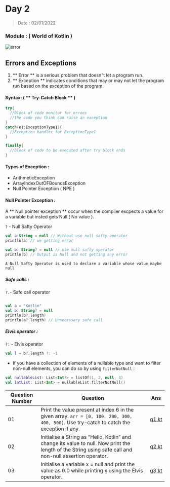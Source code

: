 # Day 2

> Date : 02/01/2022


### Module : ( World of Kotlin ) 
![error](https://4.bp.blogspot.com/-UkdnkmOqHhc/Uu5VZ8xNeoI/AAAAAAAAHhg/7si45V7S420/s1600/jQuery_Error_Handling.png)
## Errors and Exceptions

1. ** Error ** is  a serious problem that doesn"t let a program run.
2. ** Exception ** indicates conditions that may or may not let the program run based on the exception of the program.

#### Syntax: ( ** Try-Catch Block ** )

```kotlin
try{
  //Block of code monitor for erroes
  //the code you think can raise an exception
}
catch(e1:ExceptionType1){
  //Exception handler for ExceptionType1
}

finally{
  //block of code to be executed after try block ends
}
```
#### Types of Exception :
* ArithmeticException
* ArrayIndexOutOFBoundsException
* Null Pointer Exception ( NPE )

#### Null Pointer Exception : 
A ** Null pointer exception ** occur when the compiler excpects a value for a variable but insted gets Null ( No value ).

` ? ` - Null Safty Operator 

```Kotlin
val a:String = null // Without use null safty operator 
println(a) // we getting error

val b: String? = null // use null safty operator
println(b) // Output is Null and not getting any error 
```

`A Null Safty Operator is used to declare a variable whose value maybe null `

##### Safe calls :
`?.`- Safe call operator

```kotlin

val a = "Kotlin"
val b: String? = null
println(b?.length)
println(a?.length) // Unnecessary safe call

```

##### Elvis operator :
`?:` - Elvis operator 

```kotlin
val l = b?.length ?: -1
```

* If you have a collection of elements of a nullable type and want to filter non-null elements, you can do so by using `filterNotNull` :
```kotlin
val nullableList: List<Int?> = listOf(1, 2, null, 4)
val intList: List<Int> = nullableList.filterNotNull()
```

|Question Number|Question|Ans|
|---------------|--------|---|
|01|Print the value present at index 6 in the given array. `arr = [0, 100, 200, 300, 400, 500]`. Use try-catch to catch the exception if any.|[q1.kt](https://github.com/SM8UTI/Android_App_Development_Internshala_Course/blob/main/Day-2/q1.kt)|
|02|Initialise a String as “Hello, Kotlin” and change its value to null. Now print the length of the String using safe call and non-null assertion operator.|[q2.kt](https://github.com/SM8UTI/Android_App_Development_Internshala_Course/blob/main/Day-2/q2.kt)|
|03|Initialise a variable x = null and print the value as 0.0 while printing x using the Elvis operator.|[q3.kt](https://github.com/SM8UTI/Android_App_Development_Internshala_Course/blob/main/Day-2/q3.kt)|


